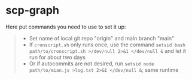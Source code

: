 # scp-graph
Here put commands you need to use to set it up:
> - Set name of local git repo "origin" and main branch "main"
> - If `cronscript.sh` only runs once, use the command `setsid bash path/to/cronscript.sh >/dev/null 2>&1 </dev/null &` and let it run for about two days
> - Or if autocommits are not desired, run `setsid node path/to/mian.js >log.txt 2>&1 </dev/null &`; same runtime